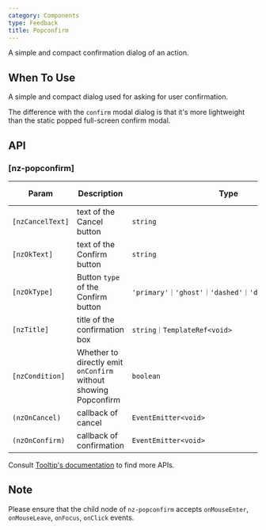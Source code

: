 ```yaml
---
category: Components
type: Feedback
title: Popconfirm
---
```


A simple and compact confirmation dialog of an action.

## When To Use

A simple and compact dialog used for asking for user confirmation.

The difference with the `confirm` modal dialog is that it's more lightweight than the static popped full-screen confirm modal.

## API

### [nz-popconfirm]

| Param | Description | Type | Default value |
| ----- | ----------- | ---- | ------------- |
| `[nzCancelText]` | text of the Cancel button | `string` | `'Cancel'` |
| `[nzOkText]` | text of the Confirm button | `string` | `'Confirm'` |
| `[nzOkType]` | Button `type` of the Confirm button | `'primary'｜'ghost'｜'dashed'｜'danger'｜'default'` | `'primary'` |
| `[nzTitle]` | title of the confirmation box | `string｜TemplateRef<void>` | - |
| `[nzCondition]` | Whether to directly emit `onConfirm` without showing Popconfirm | `boolean` | `false` |
| `(nzOnCancel)` | callback of cancel | `EventEmitter<void>` | - |
| `(nzOnConfirm)` | callback of confirmation | `EventEmitter<void>` | - |

Consult [Tooltip's documentation](/components/tooltip/en#api) to find more APIs.

## Note

Please ensure that the child node of `nz-popconfirm` accepts `onMouseEnter`, `onMouseLeave`, `onFocus`, `onClick` events.
